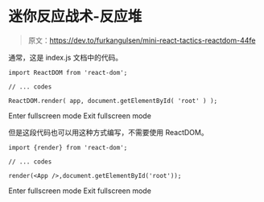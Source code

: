 # 迷你反应战术-反应堆

> 原文：<https://dev.to/furkangulsen/mini-react-tactics-reactdom-44fe>

通常，这是 index.js 文档中的代码。

```
import ReactDOM from 'react-dom';

// ... codes

ReactDOM.render( app, document.getElementById( 'root' ) ); 
```

Enter fullscreen mode Exit fullscreen mode

但是这段代码也可以用这种方式编写，不需要使用 ReactDOM。

```
import {render} from 'react-dom';

// ... codes

render(<App />,document.getElementById('root')); 
```

Enter fullscreen mode Exit fullscreen mode